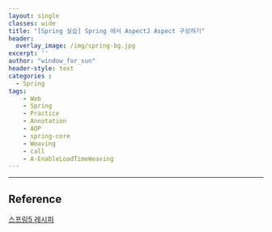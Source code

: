 ```yaml
--- 
layout: single
classes: wide
title: "[Spring 실습] Spring 에서 AspectJ Aspect 구성하기"
header:
  overlay_image: /img/spring-bg.jpg
excerpt: ''
author: "window_for_sun"
header-style: text
categories :
  - Spring
tags:
    - Web
    - Spring
    - Practice
    - Annotation
    - AOP
    - spring-core
    - Weaving
    - call
    - A-EnableLoadTimeWeaving
---  
```



---
## Reference
[스프링5 레시피](https://book.naver.com/bookdb/book_detail.nhn?bid=13911953)  
